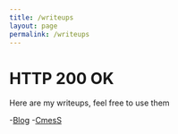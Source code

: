 ```yaml
---
title: /writeups
layout: page
permalink: /writeups
---
```


<h1 id="200">HTTP 200 OK</h1>

<p>Here are my writeups, feel free to use them</p>
-<a href="/writeups/Blog">Blog</a>
-<a href="/writeups/CmesS">CmesS</a>
